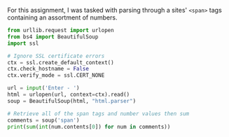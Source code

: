For this assignment, I was tasked with parsing through a sites' `<span>` tags containing an assortment of numbers.

```Python
from urllib.request import urlopen
from bs4 import BeautifulSoup
import ssl

# Ignore SSL certificate errors
ctx = ssl.create_default_context()
ctx.check_hostname = False
ctx.verify_mode = ssl.CERT_NONE

url = input('Enter - ')
html = urlopen(url, context=ctx).read()
soup = BeautifulSoup(html, "html.parser")

# Retrieve all of the span tags and number values then sum
comments = soup('span')
print(sum(int(num.contents[0]) for num in comments))
```